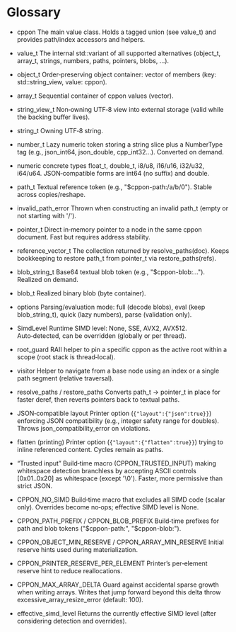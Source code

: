 # Glossary

- cppon
  The main value class. Holds a tagged union (see value_t) and provides path/index accessors and helpers.

- value_t
  The internal std::variant of all supported alternatives (object_t, array_t, strings, numbers, paths, pointers, blobs, …).

- object_t
  Order‑preserving object container: vector of members (key: std::string_view, value: cppon).

- array_t
  Sequential container of cppon values (vector<cppon>).

- string_view_t
  Non‑owning UTF‑8 view into external storage (valid while the backing buffer lives).

- string_t
  Owning UTF‑8 string.

- number_t
  Lazy numeric token storing a string slice plus a NumberType tag (e.g., json_int64, json_double, cpp_int32…). Converted on demand.

- numeric concrete types
  float_t, double_t, i8/u8, i16/u16, i32/u32, i64/u64. JSON‑compatible forms are int64 (no suffix) and double.

- path_t
  Textual reference token (e.g., "$cppon-path:/a/b/0"). Stable across copies/reshape.

- invalid_path_error
  Thrown when constructing an invalid path_t (empty or not starting with '/').

- pointer_t
  Direct in‑memory pointer to a node in the same cppon document. Fast but requires address stability.

- reference_vector_t
  The collection returned by resolve_paths(doc). Keeps bookkeeping to restore path_t from pointer_t via restore_paths(refs).

- blob_string_t
  Base64 textual blob token (e.g., "$cppon-blob:…"). Realized on demand.

- blob_t
  Realized binary blob (byte container).

- options
  Parsing/evaluation mode: full (decode blobs), eval (keep blob_string_t), quick (lazy numbers), parse (validation only).

- SimdLevel
  Runtime SIMD level: None, SSE, AVX2, AVX512. Auto‑detected, can be overridden (globally or per thread).

- root_guard
  RAII helper to pin a specific cppon as the active root within a scope (root stack is thread‑local).

- visitor
  Helper to navigate from a base node using an index or a single path segment (relative traversal).

- resolve_paths / restore_paths
  Converts path_t → pointer_t in place for faster deref, then reverts pointers back to textual paths.

- JSON‑compatible layout
  Printer option (`{"layout":{"json":true}}`) enforcing JSON compatibility (e.g., integer safety range for doubles). Throws json_compatibility_error on violations.

- flatten (printing)
  Printer option (`{"layout":{"flatten":true}}`) trying to inline referenced content. Cycles remain as paths.

- “Trusted input”
  Build‑time macro (CPPON_TRUSTED_INPUT) making whitespace detection branchless by accepting ASCII controls [0x01..0x20] as whitespace (except '\0'). Faster, more permissive than strict JSON.

- CPPON_NO_SIMD
  Build‑time macro that excludes all SIMD code (scalar only). Overrides become no‑ops; effective SIMD level is None.

- CPPON_PATH_PREFIX / CPPON_BLOB_PREFIX
  Build‑time prefixes for path and blob tokens ("$cppon-path:", "$cppon-blob:").

- CPPON_OBJECT_MIN_RESERVE / CPPON_ARRAY_MIN_RESERVE
  Initial reserve hints used during materialization.

- CPPON_PRINTER_RESERVE_PER_ELEMENT
  Printer’s per‑element reserve hint to reduce reallocations.

- CPPON_MAX_ARRAY_DELTA
  Guard against accidental sparse growth when writing arrays. Writes that jump forward beyond this delta throw excessive_array_resize_error (default: 100).

- effective_simd_level
  Returns the currently effective SIMD level (after considering detection and overrides).